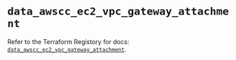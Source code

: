 # `data_awscc_ec2_vpc_gateway_attachment`

Refer to the Terraform Registory for docs: [`data_awscc_ec2_vpc_gateway_attachment`](https://registry.terraform.io/providers/hashicorp/awscc/0.70.0/docs/data-sources/ec2_vpc_gateway_attachment).
